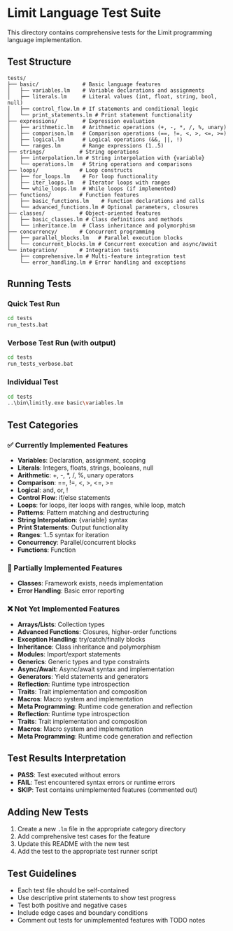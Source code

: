# Limit Language Test Suite

This directory contains comprehensive tests for the Limit programming language implementation.

## Test Structure

```
tests/
├── basic/              # Basic language features
│   ├── variables.lm    # Variable declarations and assignments
│   ├── literals.lm     # Literal values (int, float, string, bool, null)
│   ├── control_flow.lm # If statements and conditional logic
│   └── print_statements.lm # Print statement functionality
├── expressions/        # Expression evaluation
│   ├── arithmetic.lm   # Arithmetic operations (+, -, *, /, %, unary)
│   ├── comparison.lm   # Comparison operations (==, !=, <, >, <=, >=)
│   ├── logical.lm      # Logical operations (&&, ||, !)
│   └── ranges.lm       # Range expressions (1..5)
├── strings/           # String operations
│   ├── interpolation.lm # String interpolation with {variable}
│   └── operations.lm   # String operations and comparisons
├── loops/             # Loop constructs
│   ├── for_loops.lm    # For loop functionality
│   ├── iter_loops.lm   # Iterator loops with ranges
│   └── while_loops.lm  # While loops (if implemented)
├── functions/         # Function features
│   ├── basic_functions.lm    # Function declarations and calls
│   └── advanced_functions.lm # Optional parameters, closures
├── classes/           # Object-oriented features
│   ├── basic_classes.lm # Class definitions and methods
│   └── inheritance.lm  # Class inheritance and polymorphism
├── concurrency/       # Concurrent programming
│   ├── parallel_blocks.lm   # Parallel execution blocks
│   └── concurrent_blocks.lm # Concurrent execution and async/await
└── integration/       # Integration tests
    ├── comprehensive.lm # Multi-feature integration test
    └── error_handling.lm # Error handling and exceptions
```

## Running Tests

### Quick Test Run
```bash
cd tests
run_tests.bat
```

### Verbose Test Run (with output)
```bash
cd tests
run_tests_verbose.bat
```

### Individual Test
```bash
cd tests
..\bin\limitly.exe basic\variables.lm
```

## Test Categories

### ✅ Currently Implemented Features
- **Variables**: Declaration, assignment, scoping
- **Literals**: Integers, floats, strings, booleans, null
- **Arithmetic**: +, -, *, /, %, unary operators
- **Comparison**: ==, !=, <, >, <=, >=
- **Logical**: and, or, !
- **Control Flow**: if/else statements
- **Loops**: for loops, iter loops with ranges, while loop, match
- **Patterns**: Pattern matching and destructuring
- **String Interpolation**: {variable} syntax
- **Print Statements**: Output functionality
- **Ranges**: 1..5 syntax for iteration
- **Concurrency**: Parallel/concurrent blocks
- **Functions**: Function

### 🚧 Partially Implemented Features
- **Classes**: Framework exists, needs implementation
- **Error Handling**: Basic error reporting

### ❌ Not Yet Implemented Features
- **Arrays/Lists**: Collection types
- **Advanced Functions**: Closures, higher-order functions
- **Exception Handling**: try/catch/finally blocks
- **Inheritance**: Class inheritance and polymorphism
- **Modules**: Import/export statements
- **Generics**: Generic types and type constraints
- **Async/Await**: Async/await syntax and implementation
- **Generators**: Yield statements and generators
- **Reflection**: Runtime type introspection
- **Traits**: Trait implementation and composition
- **Macros**: Macro system and implementation
- **Meta Programming**: Runtime code generation and reflection
- **Reflection**: Runtime type introspection
- **Traits**: Trait implementation and composition
- **Macros**: Macro system and implementation
- **Meta Programming**: Runtime code generation and reflection

## Test Results Interpretation

- **PASS**: Test executed without errors
- **FAIL**: Test encountered syntax errors or runtime errors
- **SKIP**: Test contains unimplemented features (commented out)

## Adding New Tests

1. Create a new `.lm` file in the appropriate category directory
2. Add comprehensive test cases for the feature
3. Update this README with the new test
4. Add the test to the appropriate test runner script

## Test Guidelines

- Each test file should be self-contained
- Use descriptive print statements to show test progress
- Test both positive and negative cases
- Include edge cases and boundary conditions
- Comment out tests for unimplemented features with TODO notes
